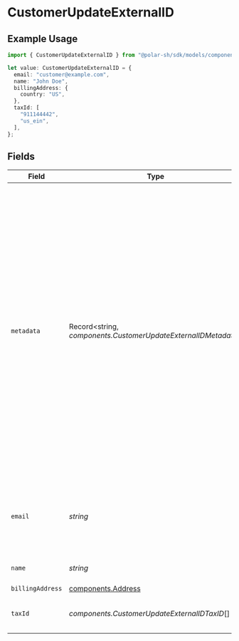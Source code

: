 # CustomerUpdateExternalID

## Example Usage

```typescript
import { CustomerUpdateExternalID } from "@polar-sh/sdk/models/components/customerupdateexternalid.js";

let value: CustomerUpdateExternalID = {
  email: "customer@example.com",
  name: "John Doe",
  billingAddress: {
    country: "US",
  },
  taxId: [
    "911144442",
    "us_ein",
  ],
};
```

## Fields

| Field                                                                                                                                                                                                                                                                                                                  | Type                                                                                                                                                                                                                                                                                                                   | Required                                                                                                                                                                                                                                                                                                               | Description                                                                                                                                                                                                                                                                                                            | Example                                                                                                                                                                                                                                                                                                                |
| ---------------------------------------------------------------------------------------------------------------------------------------------------------------------------------------------------------------------------------------------------------------------------------------------------------------------- | ---------------------------------------------------------------------------------------------------------------------------------------------------------------------------------------------------------------------------------------------------------------------------------------------------------------------- | ---------------------------------------------------------------------------------------------------------------------------------------------------------------------------------------------------------------------------------------------------------------------------------------------------------------------- | ---------------------------------------------------------------------------------------------------------------------------------------------------------------------------------------------------------------------------------------------------------------------------------------------------------------------- | ---------------------------------------------------------------------------------------------------------------------------------------------------------------------------------------------------------------------------------------------------------------------------------------------------------------------- |
| `metadata`                                                                                                                                                                                                                                                                                                             | Record<string, *components.CustomerUpdateExternalIDMetadata*>                                                                                                                                                                                                                                                          | :heavy_minus_sign:                                                                                                                                                                                                                                                                                                     | Key-value object allowing you to store additional information.<br/><br/>The key must be a string with a maximum length of **40 characters**.<br/>The value must be either:<br/><br/>* A string with a maximum length of **500 characters**<br/>* An integer<br/>* A floating-point number<br/>* A boolean<br/><br/>You can store up to **50 key-value pairs**. |                                                                                                                                                                                                                                                                                                                        |
| `email`                                                                                                                                                                                                                                                                                                                | *string*                                                                                                                                                                                                                                                                                                               | :heavy_minus_sign:                                                                                                                                                                                                                                                                                                     | The email address of the customer. This must be unique within the organization.                                                                                                                                                                                                                                        | customer@example.com                                                                                                                                                                                                                                                                                                   |
| `name`                                                                                                                                                                                                                                                                                                                 | *string*                                                                                                                                                                                                                                                                                                               | :heavy_minus_sign:                                                                                                                                                                                                                                                                                                     | The name of the customer.                                                                                                                                                                                                                                                                                              | John Doe                                                                                                                                                                                                                                                                                                               |
| `billingAddress`                                                                                                                                                                                                                                                                                                       | [components.Address](../../models/components/address.md)                                                                                                                                                                                                                                                               | :heavy_minus_sign:                                                                                                                                                                                                                                                                                                     | N/A                                                                                                                                                                                                                                                                                                                    |                                                                                                                                                                                                                                                                                                                        |
| `taxId`                                                                                                                                                                                                                                                                                                                | *components.CustomerUpdateExternalIDTaxID*[]                                                                                                                                                                                                                                                                           | :heavy_minus_sign:                                                                                                                                                                                                                                                                                                     | N/A                                                                                                                                                                                                                                                                                                                    | [<br/>"911144442",<br/>"us_ein"<br/>]                                                                                                                                                                                                                                                                                  |